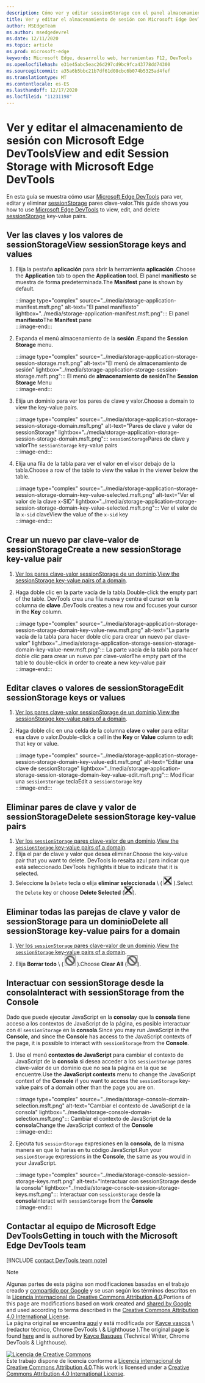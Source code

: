 ```yaml
---
description: Cómo ver y editar sessionStorage con el panel almacenamiento de la sesión y la consola.
title: Ver y editar el almacenamiento de sesión con Microsoft Edge DevTools
author: MSEdgeTeam
ms.author: msedgedevrel
ms.date: 12/11/2020
ms.topic: article
ms.prod: microsoft-edge
keywords: Microsoft Edge, desarrollo web, herramientas F12, DevTools
ms.openlocfilehash: e31e45abc5eac26d297cd9bc9fca43778dd74300
ms.sourcegitcommit: a35a6b5bbc21b7df61d08cbc6b074b5325ad4fef
ms.translationtype: MT
ms.contentlocale: es-ES
ms.lasthandoff: 12/17/2020
ms.locfileid: "11231198"
---
```

<!-- Copyright Kayce Basques 

   Licensed under the Apache License, Version 2.0 (the "License");
   you may not use this file except in compliance with the License.
   You may obtain a copy of the License at

       https://www.apache.org/licenses/LICENSE-2.0

   Unless required by applicable law or agreed to in writing, software
   distributed under the License is distributed on an "AS IS" BASIS,
   WITHOUT WARRANTIES OR CONDITIONS OF ANY KIND, either express or implied.
   See the License for the specific language governing permissions and
   limitations under the License.  -->

# <span data-ttu-id="e6a0e-104">Ver y editar el almacenamiento de sesión con Microsoft Edge DevTools</span><span class="sxs-lookup"><span data-stu-id="e6a0e-104">View and edit Session Storage with Microsoft Edge DevTools</span></span>  

<span data-ttu-id="e6a0e-105">En esta guía se muestra cómo usar [Microsoft Edge DevTools][MicrosoftEdgeDevTools] para ver, editar y eliminar [sessionStorage][MDNSessionStorage] pares clave-valor.</span><span class="sxs-lookup"><span data-stu-id="e6a0e-105">This guide shows you how to use [Microsoft Edge DevTools][MicrosoftEdgeDevTools] to view, edit, and delete [sessionStorage][MDNSessionStorage] key-value pairs.</span></span>  

## <span data-ttu-id="e6a0e-106">Ver las claves y los valores de sessionStorage</span><span class="sxs-lookup"><span data-stu-id="e6a0e-106">View sessionStorage keys and values</span></span>  

1.  <span data-ttu-id="e6a0e-107">Elija la pestaña **aplicación** para abrir la herramienta **aplicación** .</span><span class="sxs-lookup"><span data-stu-id="e6a0e-107">Choose the **Application** tab to open the **Application** tool.</span></span>  <span data-ttu-id="e6a0e-108">El panel **manifiesto** se muestra de forma predeterminada.</span><span class="sxs-lookup"><span data-stu-id="e6a0e-108">The **Manifest** pane is shown by default.</span></span>  
    
    :::image type="complex" source="../media/storage-application-manifest.msft.png" alt-text="El panel manifiesto" lightbox="../media/storage-application-manifest.msft.png":::
       <span data-ttu-id="e6a0e-110">El panel **manifiesto**</span><span class="sxs-lookup"><span data-stu-id="e6a0e-110">The **Manifest** pane</span></span>  
    :::image-end:::  
    
1.  <span data-ttu-id="e6a0e-111">Expanda el menú almacenamiento de la **sesión** .</span><span class="sxs-lookup"><span data-stu-id="e6a0e-111">Expand the **Session Storage** menu.</span></span>  
    
    :::image type="complex" source="../media/storage-application-storage-session-storage.msft.png" alt-text="El menú de almacenamiento de sesión" lightbox="../media/storage-application-storage-session-storage.msft.png":::
       <span data-ttu-id="e6a0e-113">El menú de **almacenamiento de sesión**</span><span class="sxs-lookup"><span data-stu-id="e6a0e-113">The **Session Storage** Menu</span></span>  
    :::image-end:::  
    
1.  <span data-ttu-id="e6a0e-114">Elija un dominio para ver los pares de clave y valor.</span><span class="sxs-lookup"><span data-stu-id="e6a0e-114">Choose a domain to view the key-value pairs.</span></span>  
    
    :::image type="complex" source="../media/storage-application-storage-session-storage-domain.msft.png" alt-text="Pares de clave y valor de sessionStorage" lightbox="../media/storage-application-storage-session-storage-domain.msft.png":::
       <span data-ttu-id="e6a0e-116">`sessionStorage`Pares de clave y valor</span><span class="sxs-lookup"><span data-stu-id="e6a0e-116">The `sessionStorage` key-value pairs</span></span>  
    :::image-end:::  
    
1.  <span data-ttu-id="e6a0e-117">Elija una fila de la tabla para ver el valor en el visor debajo de la tabla.</span><span class="sxs-lookup"><span data-stu-id="e6a0e-117">Choose a row of the table to view the value in the viewer below the table.</span></span>  
    
    :::image type="complex" source="../media/storage-application-storage-session-storage-domain-key-value-selected.msft.png" alt-text="Ver el valor de la clave x-SID" lightbox="../media/storage-application-storage-session-storage-domain-key-value-selected.msft.png":::
       <span data-ttu-id="e6a0e-119">Ver el valor de la `x-sid` clave</span><span class="sxs-lookup"><span data-stu-id="e6a0e-119">View the value of the `x-sid` key</span></span>  
    :::image-end:::  
    
## <span data-ttu-id="e6a0e-120">Crear un nuevo par clave-valor de sessionStorage</span><span class="sxs-lookup"><span data-stu-id="e6a0e-120">Create a new sessionStorage key-value pair</span></span>  

1.  <span data-ttu-id="e6a0e-121">[Ver los pares clave-valor sessionStorage de un dominio](#view-sessionstorage-keys-and-values).</span><span class="sxs-lookup"><span data-stu-id="e6a0e-121">[View the sessionStorage key-value pairs of a domain](#view-sessionstorage-keys-and-values).</span></span>  
1.  <span data-ttu-id="e6a0e-122">Haga doble clic en la parte vacía de la tabla.</span><span class="sxs-lookup"><span data-stu-id="e6a0e-122">Double-click the empty part of the table.</span></span>  <span data-ttu-id="e6a0e-123">DevTools crea una fila nueva y centra el cursor en la columna de **clave** .</span><span class="sxs-lookup"><span data-stu-id="e6a0e-123">DevTools creates a new row and focuses your cursor in the **Key** column.</span></span>  
    
    :::image type="complex" source="../media/storage-application-storage-session-storage-domain-key-value-new.msft.png" alt-text="La parte vacía de la tabla para hacer doble clic para crear un nuevo par clave-valor" lightbox="../media/storage-application-storage-session-storage-domain-key-value-new.msft.png":::
       <span data-ttu-id="e6a0e-125">La parte vacía de la tabla para hacer doble clic para crear un nuevo par clave-valor</span><span class="sxs-lookup"><span data-stu-id="e6a0e-125">The empty part of the table to double-click in order to create a new key-value pair</span></span>  
    :::image-end:::  
    
## <span data-ttu-id="e6a0e-126">Editar claves o valores de sessionStorage</span><span class="sxs-lookup"><span data-stu-id="e6a0e-126">Edit sessionStorage keys or values</span></span>  

1.  <span data-ttu-id="e6a0e-127">[Ver los pares clave-valor sessionStorage de un dominio](#view-sessionstorage-keys-and-values).</span><span class="sxs-lookup"><span data-stu-id="e6a0e-127">[View the sessionStorage key-value pairs of a domain](#view-sessionstorage-keys-and-values).</span></span>  
1.  <span data-ttu-id="e6a0e-128">Haga doble clic en una celda de la columna **clave** o **valor** para editar esa clave o valor.</span><span class="sxs-lookup"><span data-stu-id="e6a0e-128">Double-click a cell in the **Key** or **Value** column to edit that key or value.</span></span>  
    
    :::image type="complex" source="../media/storage-application-storage-session-storage-domain-key-value-edit.msft.png" alt-text="Editar una clave de sessionStorage" lightbox="../media/storage-application-storage-session-storage-domain-key-value-edit.msft.png":::
       <span data-ttu-id="e6a0e-130">Modificar una `sessionStorage` tecla</span><span class="sxs-lookup"><span data-stu-id="e6a0e-130">Edit a `sessionStorage` key</span></span>  
    :::image-end:::  
    
## <span data-ttu-id="e6a0e-131">Eliminar pares de clave y valor de sessionStorage</span><span class="sxs-lookup"><span data-stu-id="e6a0e-131">Delete sessionStorage key-value pairs</span></span>  

1.  <span data-ttu-id="e6a0e-132">[Ver los `sessionStorage` pares clave-valor de un dominio](#view-sessionstorage-keys-and-values).</span><span class="sxs-lookup"><span data-stu-id="e6a0e-132">[View the `sessionStorage` key-value pairs of a domain](#view-sessionstorage-keys-and-values).</span></span>  
1.  <span data-ttu-id="e6a0e-133">Elija el par de clave y valor que desea eliminar.</span><span class="sxs-lookup"><span data-stu-id="e6a0e-133">Choose the key-value pair that you want to delete.</span></span>  <span data-ttu-id="e6a0e-134">DevTools lo resalta azul para indicar que está seleccionado.</span><span class="sxs-lookup"><span data-stu-id="e6a0e-134">DevTools highlights it blue to indicate that it is selected.</span></span>  
1.  <span data-ttu-id="e6a0e-135">Seleccione la `Delete` tecla o elija **eliminar seleccionada** \ ( ![ eliminar seleccionado ][ImageDeleteIcon] \).</span><span class="sxs-lookup"><span data-stu-id="e6a0e-135">Select the `Delete` key or choose **Delete Selected** \(![Delete Selected][ImageDeleteIcon]\).</span></span>  
    
## <span data-ttu-id="e6a0e-136">Eliminar todas las parejas de clave y valor de sessionStorage para un dominio</span><span class="sxs-lookup"><span data-stu-id="e6a0e-136">Delete all sessionStorage key-value pairs for a domain</span></span>  

1.  <span data-ttu-id="e6a0e-137">[Ver los `sessionStorage` pares clave-valor de un dominio](#view-sessionstorage-keys-and-values).</span><span class="sxs-lookup"><span data-stu-id="e6a0e-137">[View the `sessionStorage` key-value pairs of a domain](#view-sessionstorage-keys-and-values).</span></span>  
1.  <span data-ttu-id="e6a0e-138">Elija **Borrar todo** \ ( ![ Borrar todo ][ImageClearIcon] \).</span><span class="sxs-lookup"><span data-stu-id="e6a0e-138">Choose **Clear All** \(![Clear All][ImageClearIcon]\).</span></span>  
    
## <span data-ttu-id="e6a0e-139">Interactuar con sessionStorage desde la consola</span><span class="sxs-lookup"><span data-stu-id="e6a0e-139">Interact with sessionStorage from the Console</span></span>  

<span data-ttu-id="e6a0e-140">Dado que puede ejecutar JavaScript en la **consola**y que la **consola** tiene acceso a los contextos de JavaScript de la página, es posible interactuar con él `sessionStorage` en la **consola**.</span><span class="sxs-lookup"><span data-stu-id="e6a0e-140">Since you may run JavaScript in the **Console**, and since the **Console** has access to the JavaScript contexts of the page, it is possible to interact with `sessionStorage` from the **Console**.</span></span>  

1.  <span data-ttu-id="e6a0e-141">Use el menú **contextos de JavaScript** para cambiar el contexto de JavaScript de la **consola** si desea acceder a los `sessionStorage` pares clave-valor de un dominio que no sea la página en la que se encuentre.</span><span class="sxs-lookup"><span data-stu-id="e6a0e-141">Use the **JavaScript contexts** menu to change the JavaScript context of the **Console** if you want to access the `sessionStorage` key-value pairs of a domain other than the page you are on.</span></span>  
    
    :::image type="complex" source="../media/storage-console-domain-selection.msft.png" alt-text="Cambiar el contexto de JavaScript de la consola" lightbox="../media/storage-console-domain-selection.msft.png":::
       <span data-ttu-id="e6a0e-143">Cambiar el contexto de JavaScript de la **consola**</span><span class="sxs-lookup"><span data-stu-id="e6a0e-143">Change the JavaScript context of the **Console**</span></span>  
    :::image-end:::  
    
1.  <span data-ttu-id="e6a0e-144">Ejecuta tus `sessionStorage` expresiones en la **consola**, de la misma manera en que lo harías en tu código JavaScript.</span><span class="sxs-lookup"><span data-stu-id="e6a0e-144">Run your `sessionStorage` expressions in the **Console**, the same as you would in your JavaScript.</span></span>  
    
    :::image type="complex" source="../media/storage-console-session-storage-keys.msft.png" alt-text="Interactuar con sessionStorage desde la consola" lightbox="../media/storage-console-session-storage-keys.msft.png":::
       <span data-ttu-id="e6a0e-146">Interactuar con `sessionStorage` desde la **consola**</span><span class="sxs-lookup"><span data-stu-id="e6a0e-146">Interact with `sessionStorage` from the **Console**</span></span>  
    :::image-end:::  
    
## <span data-ttu-id="e6a0e-147">Contactar al equipo de Microsoft Edge DevTools</span><span class="sxs-lookup"><span data-stu-id="e6a0e-147">Getting in touch with the Microsoft Edge DevTools team</span></span>  

[!INCLUDE [contact DevTools team note](../includes/contact-devtools-team-note.md)]  

<!-- image links -->  

[ImageClearIcon]: ../media/clear-icon.msft.png  
[ImageDeleteIcon]: ../media/delete-icon.msft.png  

<!-- links -->  

[MicrosoftEdgeDevTools]: ../../devtools-guide-chromium/index.md "Herramientas para desarrolladores de Microsoft Edge (cromo) | Microsoft docs"  

[MDNSessionStorage]: https://developer.mozilla.org/docs/Web/API/Window/sessionStorage "Window. sessionStorage | MDN"  

> [!NOTE]
> <span data-ttu-id="e6a0e-150">Algunas partes de esta página son modificaciones basadas en el trabajo creado y [compartido por Google][GoogleSitePolicies] y se usan según los términos descritos en la [Licencia internacional de Creative Commons Attribution 4.0][CCA4IL].</span><span class="sxs-lookup"><span data-stu-id="e6a0e-150">Portions of this page are modifications based on work created and [shared by Google][GoogleSitePolicies] and used according to terms described in the [Creative Commons Attribution 4.0 International License][CCA4IL].</span></span>  
> <span data-ttu-id="e6a0e-151">La página original se encuentra [aquí](https://developers.google.com/web/tools/chrome-devtools/storage/sessionstorage) y está modificada por [Kayce vascos][KayceBasques] \ (redactor técnico, Chrome DevTools \ & Lighthouse \).</span><span class="sxs-lookup"><span data-stu-id="e6a0e-151">The original page is found [here](https://developers.google.com/web/tools/chrome-devtools/storage/sessionstorage) and is authored by [Kayce Basques][KayceBasques] \(Technical Writer, Chrome DevTools \& Lighthouse\).</span></span>  

[![Licencia de Creative Commons][CCby4Image]][CCA4IL]  
<span data-ttu-id="e6a0e-153">Este trabajo dispone de licencia conforme a [Licencia internacional de Creative Commons Attribution 4.0][CCA4IL].</span><span class="sxs-lookup"><span data-stu-id="e6a0e-153">This work is licensed under a [Creative Commons Attribution 4.0 International License][CCA4IL].</span></span>  

[CCA4IL]: https://creativecommons.org/licenses/by/4.0  
[CCby4Image]: https://i.creativecommons.org/l/by/4.0/88x31.png  
[GoogleSitePolicies]: https://developers.google.com/terms/site-policies  
[KayceBasques]: https://developers.google.com/web/resources/contributors/kaycebasques  
